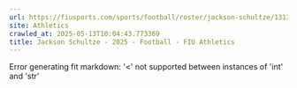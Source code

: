 ```yaml
---
url: https://fiusports.com/sports/football/roster/jackson-schultze/13139
site: Athletics
crawled_at: 2025-05-13T10:04:43.773369
title: Jackson Schultze - 2025 - Football - FIU Athletics
---
```


Error generating fit markdown: '<' not supported between instances of 'int' and 'str'